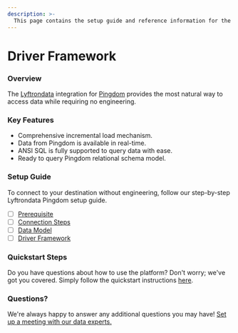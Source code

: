 ```yaml
---
description: >-
  This page contains the setup guide and reference information for the Pingdom source connector.
---
```


# Driver Framework

### Overview

The [Lyftrondata](https://www.lyftrondata.com/) integration for [Pingdom](None) provides the most natural way to access data while requiring no engineering.

### Key Features

* Comprehensive incremental load mechanism.
* Data from Pingdom is available in real-time.&#x20;
* ANSI SQL is fully supported to query data with ease.
* Ready to query Pingdom relational schema model.

### Setup Guide

To connect to your destination without engineering, follow our step-by-step Lyftrondata Pingdom setup guide.

* [ ] [Prerequisite](../prerequisite.md)
* [ ] [Connection Steps](../connection-steps.md)
* [ ] [Data Model](../data-model/erd.md)
* [ ] [Driver Framework](../driver-framework/)

### Quickstart Steps

Do you have questions about how to use the platform? Don't worry; we've got you covered. Simply follow the quickstart instructions [here](../driver-framework/README.md).

### Questions? <a href="#questions" id="questions"></a>

We're always happy to answer any additional questions you may have! [Set up a meeting with our data experts.](https://www.lyftrondata.com/book-a-meeting/)


